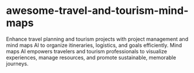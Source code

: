 # awesome-travel-and-tourism-mind-maps
Enhance travel planning and tourism projects with project management and mind maps AI to organize itineraries, logistics, and goals efficiently. Mind maps AI empowers travelers and tourism professionals to visualize experiences, manage resources, and promote sustainable, memorable journeys.
